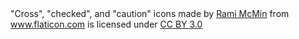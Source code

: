 <div>"Cross", "checked", and "caution" icons made by <a href="http://RamiMcM.in" title="Rami McMin">Rami McMin</a> from <a href="http://www.flaticon.com" title="Flaticon">www.flaticon.com</a> is licensed under <a href="http://creativecommons.org/licenses/by/3.0/" title="Creative Commons BY 3.0">CC BY 3.0</a></div>

